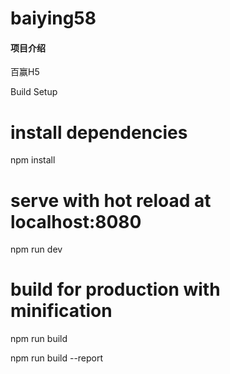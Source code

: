 # baiying58

#### 项目介绍
百赢H5

Build Setup
# install dependencies
npm install

# serve with hot reload at localhost:8080
npm run dev

# build for production with minification
npm run build


npm run build --report